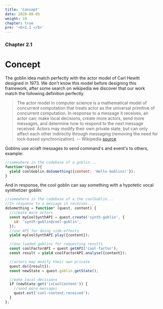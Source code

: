 ```yaml
---
title: 'Concept'
date: 2020-08-05
weight: 10
chapter: true
pre: '<b>2.1 </b>'
---
```


### Chapter 2.1

# Concept

The goblin idea match perfectly with the actor model of Carl Hewitt designed
in 1973. We don't know this model before designing this framework, after some
search on wikipedia we discover that our work match the following definition
perfectly.

> The actor model in computer science is a mathematical model of concurrent
> computation that treats actor as the universal primitive of concurrent
> computation. In response to a message it receives, an actor can: make local
> decisions, create more actors, send more messages, and determine how to
> respond to the next message received. Actors may modify their own private
> state, but can only affect each other indirectly through messaging (removing
> the need for lock-based synchronization). -- Wikipedia [source][1]

Goblins use xcraft messages to send command's and event's to others, example:

```js
//somewhere in the codebase of a goblin...
function*(quest){
  yield coolGoblin.doSomething({content: 'Hello Goblins!'});
}
```

And in response, the cool goblin can say something with a hypotetic vocal
synthetizer goblin:

```js
//somewhere in the codebase of a the coolGoblin...
//In response to a message it receives...
doSomething = function* (quest, content) {
  //create more actors
  const myCoolSynthAPI = quest.create('synth-goblin', {
    id: 'synth-goblin@cool-goblin',
  });
  //use API for doing side-effects
  yield myCoolSynthAPI.play({content});

  //Use loaded goblins for requesting results
  const coolFactorAPI = quest.getAPI('cool-factor');
  const result = yield coolFactorAPI.analyse({content});

  //actors may modify their own private
  quest.do({result});
  const newState = quest.goblin.getState();

  //make local decisions
  if (newState.get('isCoolContent')) {
    //send more messages
    quest.evt('cool-content.received');
  }
};
```

[1]: https://en.wikipedia.org/wiki/Actor_model

